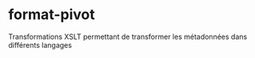 # format-pivot
Transformations XSLT permettant de transformer les métadonnées dans différents langages
